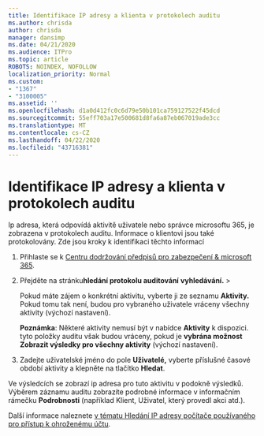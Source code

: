 ```yaml
---
title: Identifikace IP adresy a klienta v protokolech auditu
ms.author: chrisda
author: chrisda
manager: dansimp
ms.date: 04/21/2020
ms.audience: ITPro
ms.topic: article
ROBOTS: NOINDEX, NOFOLLOW
localization_priority: Normal
ms.custom:
- "1367"
- "3100005"
ms.assetid: ''
ms.openlocfilehash: d1a0d412fc0c6d79e50b101ca759127522f45dcd
ms.sourcegitcommit: 55eff703a17e500681d8fa6a87eb067019ade3cc
ms.translationtype: MT
ms.contentlocale: cs-CZ
ms.lasthandoff: 04/22/2020
ms.locfileid: "43716381"
---
```

# <a name="identify-ip-address-and-client-in-audit-logs"></a>Identifikace IP adresy a klienta v protokolech auditu

Ip adresa, která odpovídá aktivitě uživatele nebo správce microsoftu 365, je zobrazena v protokolech auditu. Informace o klientovi jsou také protokolovány. Zde jsou kroky k identifikaci těchto informací

1. Přihlaste se k [Centru dodržování předpisů pro zabezpečení & microsoft 365](https://protection.office.com/).

2. Přejděte na stránku**hledání protokolu auditování** **vyhledávání.** > 

   Pokud máte zájem o konkrétní aktivitu, vyberte ji ze seznamu **Aktivity.** Pokud tomu tak není, budou pro vybraného uživatele vráceny všechny aktivity (výchozí nastavení).

   **Poznámka**: Některé aktivity nemusí být v nabídce **Aktivity** k dispozici. tyto položky auditu však budou vráceny, pokud je **vybrána možnost Zobrazit výsledky pro všechny aktivity** (výchozí nastavení).

3. Zadejte uživatelské jméno do pole **Uživatelé,** vyberte příslušné časové období aktivity a klepněte na tlačítko **Hledat**.

Ve výsledcích se zobrazí ip adresa pro tuto aktivitu v podokně výsledků. Výběrem záznamu auditu zobrazíte podrobné informace v informačním rámečku **Podrobnosti** (například Klient, Uživatel, který provedl akci atd.).

Další informace naleznete [v tématu Hledání IP adresy počítače používaného pro přístup k ohroženému účtu](https://docs.microsoft.com/office365/securitycompliance/auditing-troubleshooting-scenarios#finding-the-ip-address-of-the-computer-used-to-access-a-compromised-account).
